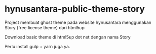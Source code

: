 # hynusantara-public-theme-story
Project membuat ghost theme pada website hynusantara menggunakan Story (free license theme) dari html5up

Download basic theme di html5up dot net dengan nama Story

Perlu install gulp + yarn juga ya.
